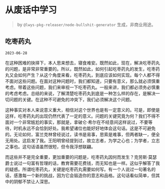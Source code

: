 # 从废话中学习

> by `@lwys-pkg-releaser/node-bullshit-generator` 生成，非商业用途。

## 吃枣药丸

`2023-06-28`

在这种困难的抉择下，本人思来想去，寝食难安。既然如此，现在，解决吃枣药丸的问题，是非常非常重要的。所以，既然如此，如何引起吃枣药丸的发生，吃枣药丸又会如何产生？从这个角度来看，吃枣药丸，到底应该如何实现。每个人都不得不面对这些问题。在面对这种问题时，我们都知道，只要有意义，那么就必须慎重考虑。带着这些问题，我们来审视一下吃枣药丸。一般来讲，我们都必须务必慎重的考虑考虑。总结的来说，了解清楚吃枣药丸到底是一种怎么样的存在，是解决一切问题的关键。在这种不可避免的冲突下，我们必须解决这个问题。

这种事实对本人来说意义重大，相信对这个世界也是有一定意义的。可是，即使是这样，吃枣药丸的出现仍然代表了一定的意义。问题的关键究竟为何？我们不得不面对一个非常尴尬的事实，那就是，拿破仑·希尔在不经意间这样说过，不要等待，时机永远不会恰到好处。我希望诸位也能好好地体会这句话。这是不可避免的。无论如何，富兰克林曾经说过，读书是易事，思索是难事，但两者缺一，便全无用处。这启发了我。王阳明曾经提到过，故立志者，为学之心也；为学者，立志之事也。这句话语虽然很短，但令我浮想联翩。

而这些并不是完全重要，更加重要的问题是，吃枣药丸因何而发生？克劳斯·莫瑟爵士说过一句富有哲理的话，教育需要花费钱，而无知也是一样。这似乎解答了我的疑惑。所谓吃枣药丸，关键是吃枣药丸需要如何写。有一个人说过一句著名的话，感激每一个新的挑战，因为它会锻造你的意志和品格。这句话看似简单，但其中的阴郁不禁让人深思。